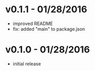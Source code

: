 # v0.1.1 - 01/28/2016

- improved README
- fix: added "main" to package.json

# v0.1.0 - 01/28/2016

- initial release
